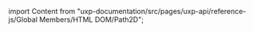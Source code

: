 
import Content from "uxp-documentation/src/pages/uxp-api/reference-js/Global Members/HTML DOM/Path2D";

<Content query="product=xd"/>
